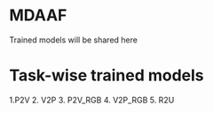 # MDAAF

Trained models will be shared here 

# Task-wise trained models
 1.P2V
 2. V2P
 3. P2V_RGB
 4. V2P_RGB
 5. R2U
